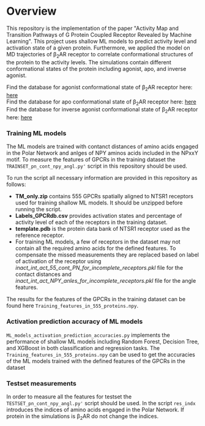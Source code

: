 <h1>Overview</h1>
This repository is the implementation of the paper "Activity Map and Transition Pathways of G Protein Coupled Receptor Revealed by Machine Learning". This project uses shallow ML models to predict activity level and activation state of a given protein. Furthermore, we applied the model on MD trajectories of &beta;<sub>2</sub>AR receptor to correlate conformational structures of the protein to the activity levels. The simulations contain different conformational states of the protein including agonist, apo, and inverse agonist.

Find the database for agonist conformational state of &beta;<sub>2</sub>AR receptor here: [here](https://cmu.box.com/s/w957ph9dbdstcrrqfp7tjyv34wt4otq7)\
Find the database for apo conformational state of &beta;<sub>2</sub>AR receptor here: [here](https://cmu.box.com/s/b7son6ubfljbsfxl8wn7h0mi68pjlmvw)\
Find the database for inverse agonist conformational state of &beta;<sub>2</sub>AR receptor here: [here](https://cmu.box.com/s/o9jmpit3w45c5hseafr8ehiifaqrbheb)

<h3>Training ML models</h3>
The ML models are trained with contanct distances of amino acids engaged in the Polar Network and anlges of NPY aminos acids included in the NPxxY motif. To measure the features of GPCRs in the training dataset the <code>TRAINSET_pn_cont_npy_angl.py'</code> script in this repository should be used.

To run the script all necessary information are provided in this repository as follows:
<ul>
<li> <strong>TM_only.zip</strong> contains 555 GPCRs spatially aligned to NTSR1 receptors used for training shallow ML models. It should be unzipped before running the script.</li>
<li> <strong>Labels_GPCRdb.csv</strong> provides activation states and percentage of activity level of each of the receptors in the training dataset.</li>
<li> <strong>template.pdb</strong> is the protein data bank of NTSR1 receptor used as the reference receptor.</li>
<li> For training ML models, a few of receptors in the dataset may not contain all the required amino acids for the defined features. To compensate the missed measurements they are replaced based on label of activation of the receptor using <em>inact_int_act_55_cont_PN_for_incomplete_receptors.pkl</em> file for the contact distances and <em>inact_int_act_NPY_anles_for_incomplete_receptors.pkl</em> file for the angle features. </li>
</ul>
The results for the features of the GPCRs in the training dataset can be found here <code>Training_features_in_555_proteins.npy</code>. 

<h3>Activation prediction accuracy of ML models</h3>
<code>ML_models_activation_prediction_accuracies.py</code> implements the performance of shallow ML models including Random Forest, Decision Tree, and XGBoost in both classification and regression tasks. The <code>Training_features_in_555_proteins.npy</code> can be used to get the accuracies of the ML models trained with the defined features of the GPCRs in the dataset

<h3>Testset measurements</h3>
In order to measure all the features for testset the <code>TESTSET_pn_cont_npy_angl.py'</code> script should be used. In the script <code>res_indx</code> introduces the indices of amino acids engaged in the Polar Network. If protein in the simulations is &beta;<sub>2</sub>AR do not change the indices. 






